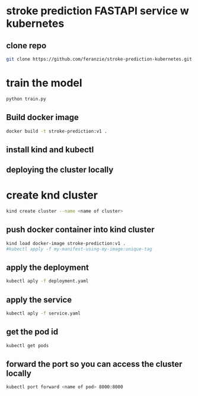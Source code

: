 # stroke prediction FASTAPI service w kubernetes


## clone repo
```bash
git clone https://github.com/feranzie/stroke-prediction-kubernetes.git
```
# train the model
```bash
python train.py
```

## Build docker image

```bash
docker build -t stroke-prediction:v1 .       
```
## install kind and kubectl
## deploying the cluster locally
# create knd cluster
```bash
kind create cluster --name <name of cluster>     
```
## push docker container into kind cluster

```bash
kind load docker-image stroke-prediction:v1 .   
#kubectl apply -f my-manifest-using-my-image:unique-tag    
```

## apply the deployment 

```bash
kubectl aply -f deployment.yaml      
```
## apply the service   

```bash
kubectl aply -f service.yaml      
```
## get the pod id 

```bash
kubectl get pods  
```
## forward the port so you can access the cluster locally

```bash
kubectl port forward <name of pod> 8000:8000   
```